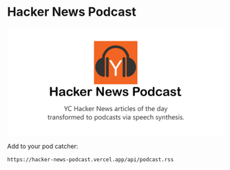 # Hacker News Podcast

<p align="center"><a href="https://hacker-news-podcast.vercel.app" target="_blank"><img src=".\podcast-web\public\hacker-news-podcast-repo.png" /></a></p>

Add to your pod catcher:

```text
https://hacker-news-podcast.vercel.app/api/podcast.rss
```

<!--
NOTES:


docker run --publish 5002:5002 --name tts --detach synesthesiam/mozillatts

docker logs --follow tts

docker rm -fv tts

docker run --rm --name hnp-elasticsearch -p 9200:9200 -p 9300:9300 -e "discovery.type=single-node" elasticsearch:7.10.1

-->
